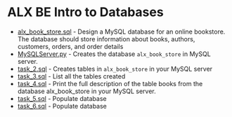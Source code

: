 # ALX BE Intro to Databases

- [alx_book_store.sql](./alx_book_store.sql) - Design a MySQL database for an online bookstore. The database should store information about books, authors, customers, orders, and order details
- [MySQLServer.py](./MySQLServer.py) - Creates the database `alx_book_store` in MySQL server.
- [task_2.sql](./task_2.sql) - Creates tables in `alx_book_store` in your MySQL server
- [task_3.sql](./task_3.sql) - List all the tables created
- [task_4.sql](./task_4.sql) - Print the full description of the table books from the database alx_book_store in your MySQL server.
- [task_5.sql](./task_5.sql) - Populate database
- [task_6.sql](./task_6.sql) - Populate database
